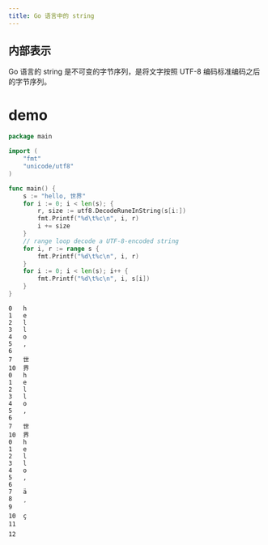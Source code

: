 ```yaml
---
title: Go 语言中的 string
---
```


## 内部表示 

Go 语言的 string 是不可变的字节序列，是将文字按照 UTF-8 编码标准编码之后的字节序列。

# demo

```go
package main

import (
	"fmt"
	"unicode/utf8"
)

func main() {
	s := "hello, 世界"
	for i := 0; i < len(s); {
		r, size := utf8.DecodeRuneInString(s[i:])
		fmt.Printf("%d\t%c\n", i, r)
		i += size
	}
	// range loop decode a UTF-8-encoded string
	for i, r := range s {
		fmt.Printf("%d\t%c\n", i, r)
	}
	for i := 0; i < len(s); i++ {
		fmt.Printf("%d\t%c\n", i, s[i])
	}
}
```

```shell
0	h
1	e
2	l
3	l
4	o
5	,
6
7	世
10	界
0	h
1	e
2	l
3	l
4	o
5	,
6
7	世
10	界
0	h
1	e
2	l
3	l
4	o
5	,
6
7	ä
8	¸
9	
10	ç
11	
12	
```

